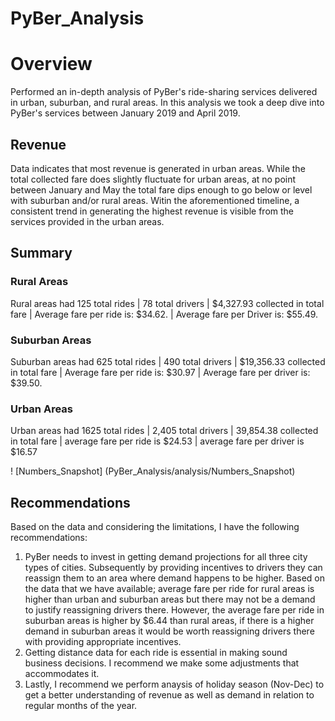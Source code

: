 # PyBer_Analysis

# Overview

Performed an in-depth analysis of PyBer's ride-sharing services delivered in urban, suburban, and rural areas. In this analysis we took a deep dive into PyBer's services between January 2019 and April 2019. 

## Revenue

Data indicates that most revenue is generated in urban areas. While the total collected fare does slightly fluctuate for urban areas, at no point between January and May the total fare dips enough to go below or level with suburban and/or rural areas. Witin the aforementioned timeline, a consistent trend in generating the highest revenue is visible from the services provided in the urban areas. 

## Summary

### Rural Areas

Rural areas had 125 total rides | 78 total drivers | $4,327.93 collected in total fare | Average fare per ride is: $34.62. | Average fare per Driver is: $55.49. 

### Suburban Areas

Suburban areas had 625 total rides | 490 total drivers | $19,356.33 collected in total fare | Average fare per ride is: $30.97 | Average fare per driver is: $39.50.

### Urban Areas

Urban areas had 1625 total rides | 2,405 total drivers | 39,854.38 collected in total fare | average fare per ride is $24.53 | average fare per driver is $16.57

! [Numbers_Snapshot] (PyBer_Analysis/analysis/Numbers_Snapshot) 

## Recommendations

Based on the data and considering the limitations, I have the following recommendations:

1. PyBer needs to invest in getting demand projections for all three city types of cities. Subsequently by providing incentives to drivers they can reassign them to an area where demand happens to be higher. Based on the data that we have available; average fare per ride for rural areas is higher than urban and suburban areas but there may not be a demand to justify reassigning drivers there. However, the average fare per ride in suburban areas is higher by $6.44 than rural areas, if there is a higher demand in suburban areas it would be worth reassigning drivers there with providing appropriate incentives. 
2. Getting distance data for each ride is essential in making sound business decisions. I recommend we make some adjustments that accommodates it. 
3. Lastly, I recommend we perform anaysis of holiday season (Nov-Dec) to get a better understanding of revenue as well as demand in relation to regular months of the year. 